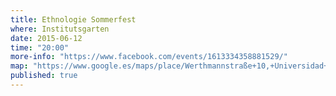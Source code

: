 ```yaml
---
title: Ethnologie Sommerfest
where: Institutsgarten
date: 2015-06-12
time: "20:00"
more-info: "https://www.facebook.com/events/1613334358881529/" 
map: "https://www.google.es/maps/place/Werthmannstraße+10,+Universidad+de+Friburgo,+79098+Freiburg+im+Breisgau,+Alemania/@47.9928969,7.8450858,17z/data=!3m1!4b1!4m2!3m1!1s0x47911c9fbf0c3451:0xc4a8812aa78808ac"
published: true
---
```


